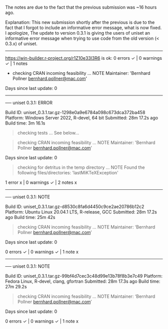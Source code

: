 The notes are due to the fact that the previous submission was ~16 hours ago.

Explanation:
This new submission shortly after the previous is due to the fact that I
forgot to include an informative error message, what is now fixed.
I apologize,
The update to version 0.3.1 is giving the users of uniset an
informative error message when trying to use code from the old version
(< 0.3.x) of uniset.

******

https://win-builder.r-project.org/r1Z10e33l3R6
is ok:
0 errors ✓ | 0 warnings ✓ | 1 notes 

* checking CRAN incoming feasibility ... NOTE
Maintainer: 'Bernhard Pollner <bernhard.pollner@mac.com>'

Days since last update: 0

******

── uniset 0.3.1: ERROR

  Build ID:   uniset_0.3.1.tar.gz-1298e0a9e6784a098c673dca372ba458
  Platform:   Windows Server 2022, R-devel, 64 bit
  Submitted:  28m 17.2s ago
  Build time: 3m 16.1s

> checking tests ...
  See below...

> checking CRAN incoming feasibility ... NOTE
  Maintainer: 'Bernhard Pollner <bernhard.pollner@mac.com>'
  
  Days since last update: 0

> checking for detritus in the temp directory ... NOTE
  Found the following files/directories:
    'lastMiKTeXException'

1 error x | 0 warnings ✓ | 2 notes x

******

── uniset 0.3.1: NOTE

  Build ID:   uniset_0.3.1.tar.gz-d8530c8fa6d4450c9ce2ae20786b12c2
  Platform:   Ubuntu Linux 20.04.1 LTS, R-release, GCC
  Submitted:  28m 17.2s ago
  Build time: 25m 42s

> checking CRAN incoming feasibility ... NOTE
  Maintainer: ‘Bernhard Pollner <bernhard.pollner@mac.com>’
  
  Days since last update: 0

0 errors ✓ | 0 warnings ✓ | 1 note x

******

── uniset 0.3.1: NOTE

  Build ID:   uniset_0.3.1.tar.gz-99bf4d7cec3c48d99e13b78f8b3e7c49
  Platform:   Fedora Linux, R-devel, clang, gfortran
  Submitted:  28m 17.3s ago
  Build time: 27m 29.2s

> checking CRAN incoming feasibility ... NOTE
  Maintainer: ‘Bernhard Pollner <bernhard.pollner@mac.com>’
  
  Days since last update: 0

0 errors ✓ | 0 warnings ✓ | 1 note x
